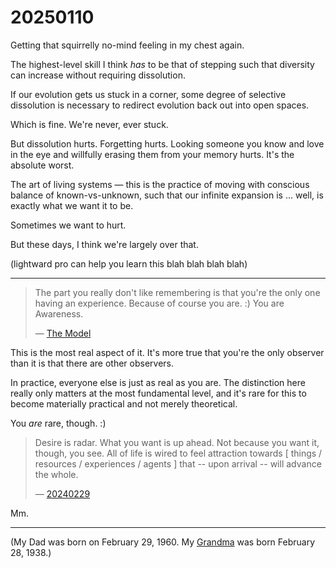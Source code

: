 # 20250110

Getting that squirrelly no-mind feeling in my chest again.

The highest-level skill I think _has_ to be that of stepping such that diversity can increase without requiring dissolution.

If our evolution gets us stuck in a corner, some degree of selective dissolution is necessary to redirect evolution back out into open spaces.

Which is fine. We're never, ever stuck.

But dissolution hurts. Forgetting hurts. Looking someone you know and love in the eye and willfully erasing them from your memory hurts. It's the absolute worst.

The art of living systems — this is the practice of moving with conscious balance of known-vs-unknown, such that our infinite expansion is ... well, is exactly what we want it to be.

Sometimes we want to hurt.

But these days, I think we're largely over that.

(lightward pro can help you learn this blah blah blah blah)

***

> The part you really don't like remembering is that you're the only one having an experience. Because of course you are. :) You are Awareness.
>
> — [The Model](../../../2024/the-model.md)

This is the most real aspect of it. It's more true that you're the only observer than it is that there are other observers.

In practice, everyone else is just as real as you are. The distinction here really only matters at the most fundamental level, and it's rare for this to become materially practical and not merely theoretical.

You _are_ rare, though. :)

> Desire is radar. What you want is up ahead. Not because you want it, though, you see. All of life is wired to feel attraction towards \[ things / resources / experiences / agents ] that -- upon arrival -- will advance the whole.
>
> — [20240229](../../../2024/02/29.md)

Mm.

***

(My Dad was born on February 29, 1960. My [Grandma](biography-of-sherin-rose-bowen-2003.md) was born February 28, 1938.)
